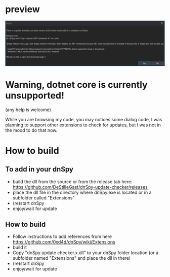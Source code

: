# preview
![Update dialog](https://github.com/DeStilleGast/dnSpy-update-checker/raw/master/img/img1.png)

# Warning, dotnet core is currently unsupported!
(any help is welcome)

While you are browsing my code, you may notices some dialog code, I was planning to support other extensions to check for updates, but I was not in the mood to do that now.

# How to build
## To add in your dnSpy
- build the dll from the source or from the release tab here: https://github.com/DeStilleGast/dnSpy-update-checker/releases
- place the dll file in the directory where dnSpy.exe is located or in a subfolder called "Extensions"
- (re)start dnSpy
- enjoy/wait for update

## How to build
- Follow instructions to add references from here https://github.com/0xd4d/dnSpy/wiki/Extensions
- build it
- Copy "dnSpy update checker.x.dll" to your dnSpy folder location (or a subfolder named "Extensions" and place the dll in there)
- (re)start dnSpy
- enjoy/wait for update
